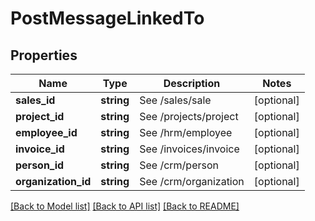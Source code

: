 # PostMessageLinkedTo

## Properties

 Name                | Type       | Description           | Notes      
---------------------|------------|-----------------------|------------
 **sales_id**        | **string** | See /sales/sale       | [optional] 
 **project_id**      | **string** | See /projects/project | [optional] 
 **employee_id**     | **string** | See /hrm/employee     | [optional] 
 **invoice_id**      | **string** | See /invoices/invoice | [optional] 
 **person_id**       | **string** | See /crm/person       | [optional] 
 **organization_id** | **string** | See /crm/organization | [optional] 

[[Back to Model list]](../README.md#documentation-for-models) [[Back to API list]](../README.md#documentation-for-api-endpoints) [[Back to README]](../README.md)


